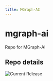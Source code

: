 ```yaml
---
title: MGraph-AI
---
```


# mgraph-ai
Repo for MGraph-AI


## Repo details

![Current Release](https://img.shields.io/badge/release-v0.4.12-blue)


